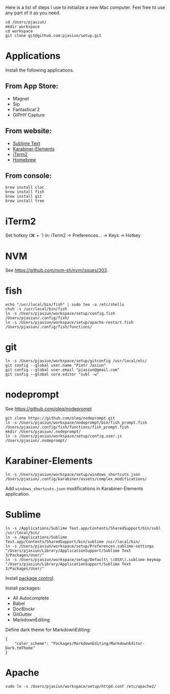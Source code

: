 Here is a list of steps I use to initialize a new Mac computer. Feel free to use any part of it as you need.

```
cd /Users/pjasiun/
mkdir workspace
cd workspace
git clone git@github.com:pjasiun/setup.git
```

# Applications

Install the following applications.

## From App Store:

 - Magnet
 - Sip
 - Fantastical 2
 - GIPHY Capture

## From website:

 - [Sublime Text](https://www.sublimetext.com/)
 - [Karabiner-Elements](https://pqrs.org/osx/karabiner/)
 - [iTerm2](https://iterm2.com/)
 - [Homebrew](https://brew.sh/)

## From console:

```
brew install cloc
brew install fish
brew install git
brew install tree
```

# iTerm2

Set hotkey (⌘ + `) in: iTerm2 -> Preferences... -> Keys -> Hotkey

# NVM

See https://github.com/nvm-sh/nvm/issues/303.

# fish

```
echo "/usr/local/bin/fish" | sudo tee -a /etc/shells
chsh -s /usr/local/bin/fish
ln -s /Users/pjasiun/workspace/setup/config.fish /Users/pjasiun/.config/fish/
ln -s /Users/pjasiun/workspace/setup/apache-restart.fish /Users/pjasiun/.config/fish/functions/
```

# git

```
ln -s /Users/pjasiun/workspace/setup/gitconfig /usr/local/etc/
git config --global user.name "Piotr Jasiun"
git config --global user.email "pjasiun@gmail.com"
git config --global core.editor "subl -w"
```

# nodeprompt

See https://github.com/oleq/nodeprompt

```
git clone https://github.com/oleq/nodeprompt.git
ln -s /Users/pjasiun/workspace/nodeprompt/bin/fish_prompt.fish /Users/pjasiun/.config/fish/functions/fish_prompt.fish
mkdir /Users/pjasiun/.nodeprompt/
ln -s /Users/pjasiun/workspace/setup/config.user.js /Users/pjasiun/.nodeprompt/
```

# Karabiner-Elements

```
ln -s /Users/pjasiun/workspace/setup/windows_shortcuts.json /Users/pjasiun/.config/karabiner/assets/complex_modifications/
```

Add `windows_shortcuts.json` modifications in Karabiner-Elements application.

# Sublime

```
ln -s /Applications/Sublime Text.app/Contents/SharedSupport/bin/subl /usr/local/bin/
ln -s /Applications/Sublime Text.app/Contents/SharedSupport/bin/sublime /usr/local/bin/
ln -s /Users/pjasiun/workspace/setup/Preferences.sublime-settings "/Users/pjasiun/Library/ApplicationSupport/Sublime Text 3/Packages/User/"
ln -s /Users/pjasiun/workspace/setup/Default\ \(OSX\).sublime-keymap "/Users/pjasiun/Library/ApplicationSupport/Sublime Text 3/Packages/User/"
```

Install [package control](https://packagecontrol.io/installation).

Install packages:

 - All Autocomplete
 - Babel
 - DocBlockr
 - GitGutter
 - MarkdownEditing

Define dark theme for MarkdownEditing:

```
{
    "color_scheme": "Packages/MarkdownEditing/MarkdownEditor-Dark.tmTheme"
}
```


# Apache

```
sudo ln -s /Users/pjasiun/workspace/setup/httpd.conf /etc/apache2/
```


